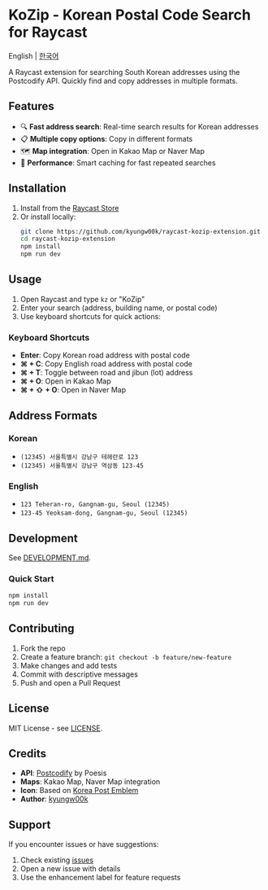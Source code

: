 # KoZip - Korean Postal Code Search for Raycast

English | [한국어](README.ko.md)

A Raycast extension for searching South Korean addresses using the Postcodify API. Quickly find and copy addresses in multiple formats.

## Features

- 🔍 **Fast address search**: Real-time search results for Korean addresses
- 📋 **Multiple copy options**: Copy in different formats
- 🗺️ **Map integration**: Open in Kakao Map or Naver Map
- 🚀 **Performance**: Smart caching for fast repeated searches

## Installation

1. Install from the [Raycast Store](https://raycast.com/store)
2. Or install locally:
   ```bash
   git clone https://github.com/kyungw00k/raycast-kozip-extension.git
   cd raycast-kozip-extension
   npm install
   npm run dev
   ```

## Usage

1. Open Raycast and type `kz` or "KoZip"
2. Enter your search (address, building name, or postal code)
3. Use keyboard shortcuts for quick actions:

### Keyboard Shortcuts

- **Enter**: Copy Korean road address with postal code
- **⌘ + C**: Copy English road address with postal code
- **⌘ + T**: Toggle between road and jibun (lot) address
- **⌘ + O**: Open in Kakao Map
- **⌘ + ⇧ + O**: Open in Naver Map

## Address Formats

### Korean
- `(12345) 서울특별시 강남구 테헤란로 123`
- `(12345) 서울특별시 강남구 역삼동 123-45`

### English
- `123 Teheran-ro, Gangnam-gu, Seoul (12345)`
- `123-45 Yeoksam-dong, Gangnam-gu, Seoul (12345)`

## Development

See [DEVELOPMENT.md](DEVELOPMENT.md).

### Quick Start
```bash
npm install
npm run dev
```

## Contributing

1. Fork the repo
2. Create a feature branch: `git checkout -b feature/new-feature`
3. Make changes and add tests
4. Commit with descriptive messages
5. Push and open a Pull Request

## License

MIT License - see [LICENSE](LICENSE).

## Credits

- **API**: [Postcodify](https://postcodify.poesis.kr/) by Poesis
- **Maps**: Kakao Map, Naver Map integration
- **Icon**: Based on [Korea Post Emblem](https://ko.m.wikipedia.org/wiki/%ED%8C%8C%EC%9D%BC:Emblem_of_Korea_Post.svg)
- **Author**: [kyungw00k](https://github.com/kyungw00k)

## Support

If you encounter issues or have suggestions:
1. Check existing [issues](https://github.com/kyungw00k/raycast-kozip-extension/issues)
2. Open a new issue with details
3. Use the enhancement label for feature requests

